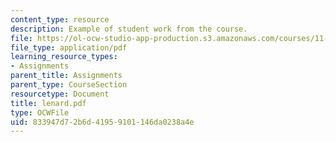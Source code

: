```yaml
---
content_type: resource
description: Example of student work from the course.
file: https://ol-ocw-studio-app-production.s3.amazonaws.com/courses/11-942-use-of-joint-fact-finding-in-science-intensive-policy-disputes-part-ii-spring-2004/833947d72b6d41959101146da0238a4e_lenard.pdf
file_type: application/pdf
learning_resource_types:
- Assignments
parent_title: Assignments
parent_type: CourseSection
resourcetype: Document
title: lenard.pdf
type: OCWFile
uid: 833947d7-2b6d-4195-9101-146da0238a4e
---
```

